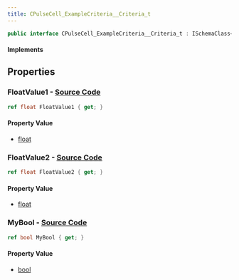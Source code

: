 ```yaml
---
title: CPulseCell_ExampleCriteria__Criteria_t
---
```


```csharp
public interface CPulseCell_ExampleCriteria__Criteria_t : ISchemaClass<CPulseCell_ExampleCriteria__Criteria_t>, ISchemaField, ISchemaClass, INativeHandle
```

#### Implements

## Properties

### **FloatValue1** - [Source Code](https://github.com/swiftly-solution/swiftlys2/blob/main/managed/src/SwiftlyS2.Generated/Schemas/Interfaces/CPulseCell_ExampleCriteria__Criteria_t.cs#L16)

```csharp
ref float FloatValue1 { get; }
```

#### Property Value

- [float](https://learn.microsoft.com/dotnet/api/system.single)

### **FloatValue2** - [Source Code](https://github.com/swiftly-solution/swiftlys2/blob/main/managed/src/SwiftlyS2.Generated/Schemas/Interfaces/CPulseCell_ExampleCriteria__Criteria_t.cs#L18)

```csharp
ref float FloatValue2 { get; }
```

#### Property Value

- [float](https://learn.microsoft.com/dotnet/api/system.single)

### **MyBool** - [Source Code](https://github.com/swiftly-solution/swiftlys2/blob/main/managed/src/SwiftlyS2.Generated/Schemas/Interfaces/CPulseCell_ExampleCriteria__Criteria_t.cs#L20)

```csharp
ref bool MyBool { get; }
```

#### Property Value

- [bool](https://learn.microsoft.com/dotnet/api/system.boolean)

